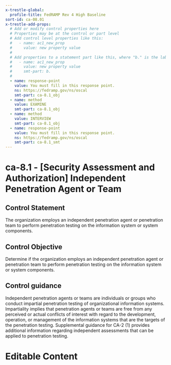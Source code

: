 ```yaml
---
x-trestle-global:
  profile-title: FedRAMP Rev 4 High Baseline
sort-id: ca-08.01
x-trestle-add-props:
  # Add or modify control properties here
  # Properties may be at the control or part level
  # Add control level properties like this:
  #   - name: ac1_new_prop
  #     value: new property value
  #
  # Add properties to a statement part like this, where "b." is the label of the target statement part
  #   - name: ac1_new_prop
  #     value: new property value
  #     smt-part: b.
  #
  - name: response-point
    value: You must fill in this response point.
    ns: https://fedramp.gov/ns/oscal
    smt-part: ca-8.1_obj
  - name: method
    value: EXAMINE
    smt-part: ca-8.1_obj
  - name: method
    value: INTERVIEW
    smt-part: ca-8.1_obj
  - name: response-point
    value: You must fill in this response point.
    ns: https://fedramp.gov/ns/oscal
    smt-part: ca-8.1_smt
---
```


# ca-8.1 - \[Security Assessment and Authorization\] Independent Penetration Agent or Team

## Control Statement

The organization employs an independent penetration agent or penetration team to perform penetration testing on the information system or system components.

## Control Objective

Determine if the organization employs an independent penetration agent or penetration team to perform penetration testing on the information system or system components.

## Control guidance

Independent penetration agents or teams are individuals or groups who conduct impartial penetration testing of organizational information systems. Impartiality implies that penetration agents or teams are free from any perceived or actual conflicts of interest with regard to the development, operation, or management of the information systems that are the targets of the penetration testing. Supplemental guidance for CA-2 (1) provides additional information regarding independent assessments that can be applied to penetration testing.

# Editable Content

<!-- Make additions and edits below -->
<!-- The above represents the contents of the control as received by the profile, prior to additions. -->
<!-- If the profile makes additions to the control, they will appear below. -->
<!-- The above markdown may not be edited but you may edit the content below, and/or introduce new additions to be made by the profile. -->
<!-- If there is a yaml header at the top, parameter values may be edited. Use --set-parameters to incorporate the changes during assembly. -->
<!-- The content here will then replace what is in the profile for this control, after running profile-assemble. -->
<!-- The added parts in the profile for this control are below.  You may edit them and/or add new ones. -->
<!-- Each addition must have a heading either of the form ## Control my_addition_name -->
<!-- or ## Part a. (where the a. refers to one of the control statement labels.) -->
<!-- "## Control" parts are new parts added after the statement part. -->
<!-- "## Part" parts are new parts added into the top-level statement part with that label. -->
<!-- Subparts may be added with nested hash levels of the form ### My Subpart Name -->
<!-- underneath the parent ## Control or ## Part being added -->
<!-- See https://ibm.github.io/compliance-trestle/tutorials/ssp_profile_catalog_authoring/ssp_profile_catalog_authoring for guidance. -->
